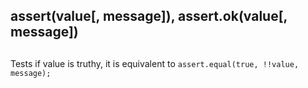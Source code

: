 ## assert(value\[, message\]), assert.ok(value\[, message\])

## 

Tests if value is truthy, it is equivalent to `assert.equal(true, !!value, message);`